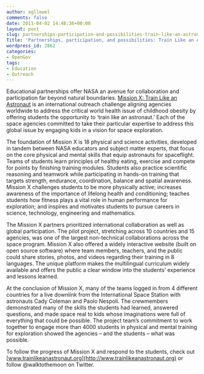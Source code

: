```yaml
---
author: agllewel
comments: false
date: 2011-04-02 14:48:36+00:00
layout: post
slug: partnerships-participation-and-possibilities-train-like-an-astronaut
Title: 'Partnerships, participation, and possibilities: Train Like an Astronaut'
wordpress_id: 2862
categories:
- OpenGov
tags:
- Education
- Outreach
---
```


Educational partnerships offer NASA an avenue for collaboration and participation far beyond natural boundaries. [Mission X: Train Like an Astronaut](http://trainlikeanastronaut.org) is an international outreach challenge aligning agencies worldwide to address the critical world health issue of childhood obesity by offering students the opportunity to ‘train like an astronaut.’ Each of the space agencies committed to take their particular expertise to address this global issue by engaging kids in a vision for space exploration.

The foundation of Mission X is 18 physical and science activities, developed in tandem between NASA educators and subject matter experts, that focus on the core physical and mental skills that equip astronauts for spaceflight. Teams of students learn principles of healthy eating, exercise and compete for points by finishing training modules. Students also practice scientific reasoning and teamwork while participating in hands-on training that targets strength, endurance, coordination, balance and spatial awareness. Mission X challenges students to be more physically active; increases awareness of the importance of lifelong health and conditioning; teaches students how fitness plays a vital role in human performance for exploration; and inspires and motivates students to pursue careers in science, technology, engineering and mathematics.

The Mission X partners prioritized international collaboration as well as global participation. The pilot project, stretching across 10 countries and 15 agencies, was one of the largest non-technical collaborations across the space program. Mission X also offered a widely interactive website (built on open source software) where team members, teachers, and the public could share stories, photos, and videos regarding their training in 8 languages. The unique platform makes the multilingual curriculum widely available and offers the public a clear window into the students’ experience and lessons learned.

At the conclusion of Mission X, many of the teams logged in from 4 different countries for a live downlink from the International Space Station with astronauts Cady Coleman and Paolo Nespoli. The crewmembers demonstrated many of the skills the students had learned, answered questions, and made space real to kids whose imaginations were full of everything that could be possible. The project team’s commitment to work together to engage more than 4000 students in physical and mental training for exploration showed the agencies – and the students – what was possible.

To follow the progress of Mission X and respond to the students, check out [www.trainlikeanastronaut.org](http://www.trainlikeanastronaut.org) or follow @walktothemoon on Twitter.



